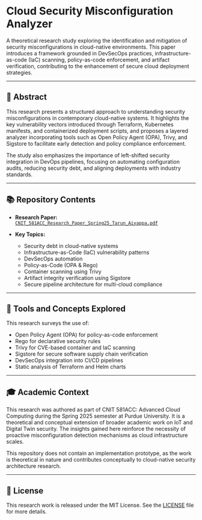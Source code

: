 # Cloud Security Misconfiguration Analyzer

A theoretical research study exploring the identification and mitigation of security misconfigurations in cloud-native environments. This paper introduces a framework grounded in DevSecOps practices, infrastructure-as-code (IaC) scanning, policy-as-code enforcement, and artifact verification, contributing to the enhancement of secure cloud deployment strategies.

---

## 📄 Abstract

This research presents a structured approach to understanding security misconfigurations in contemporary cloud-native systems. It highlights the key vulnerability vectors introduced through Terraform, Kubernetes manifests, and containerized deployment scripts, and proposes a layered analyzer incorporating tools such as Open Policy Agent (OPA), Trivy, and Sigstore to facilitate early detection and policy compliance enforcement.

The study also emphasizes the importance of left-shifted security integration in DevOps pipelines, focusing on automating configuration audits, reducing security debt, and aligning deployments with industry standards.

---

## 📚 Repository Contents

* **Research Paper:** [`CNIT_581ACC_Research_Paper_Spring25_Tarun_Aiyappa.pdf`](./CNIT_581ACC_Research_Paper_Spring25_Tarun_Aiyappa.pdf)
* **Key Topics:**

  * Security debt in cloud-native systems
  * Infrastructure-as-Code (IaC) vulnerability patterns
  * DevSecOps automation
  * Policy-as-Code (OPA & Rego)
  * Container scanning using Trivy
  * Artifact integrity verification using Sigstore
  * Secure pipeline architecture for multi-cloud compliance

---

## 🧠 Tools and Concepts Explored

This research surveys the use of:

* Open Policy Agent (OPA) for policy-as-code enforcement
* Rego for declarative security rules
* Trivy for CVE-based container and IaC scanning
* Sigstore for secure software supply chain verification
* DevSecOps integration into CI/CD pipelines
* Static analysis of Terraform and Helm charts

---

## 🎓 Academic Context

This research was authored as part of CNIT 581ACC: Advanced Cloud Computing during the Spring 2025 semester at Purdue University. It is a theoretical and conceptual extension of broader academic work on IoT and Digital Twin security. The insights gained here reinforce the necessity of proactive misconfiguration detection mechanisms as cloud infrastructure scales.

This repository does not contain an implementation prototype, as the work is theoretical in nature and contributes conceptually to cloud-native security architecture research.

---

## 📜 License

This research work is released under the MIT License. See the [LICENSE](./LICENSE) file for more details.
